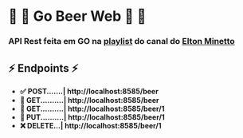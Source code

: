 # 🍺 🍻 Go Beer Web 🍻 🍺 

### API Rest feita em GO na [**playlist**](https://www.youtube.com/playlist?list=PL0qudqr7_CuStQUsf2vtHXMxOp5gl_ENc) do canal do [**Elton Minetto**](https://www.youtube.com/channel/UCZSl6chVJgpbhxjYbijnd0Q)

<h2>⚡️ Endpoints ⚡️</h2>
<ul>
  <li><strong> ✅ POST.......| http://localhost:8585/beer </strong></li>
  <li><strong> 👀 GET..........| http://localhost:8585/beer </strong></li>
  <li><strong> 👀 GET..........| http://localhost:8585/beer/1 </strong></li>
  <li><strong> 🔄 PUT..........| http://localhost:8585/beer/1 </strong></li>
  <li><strong> ❌ DELETE...| http://localhost:8585/beer/1 </strong></li>
</ul>
